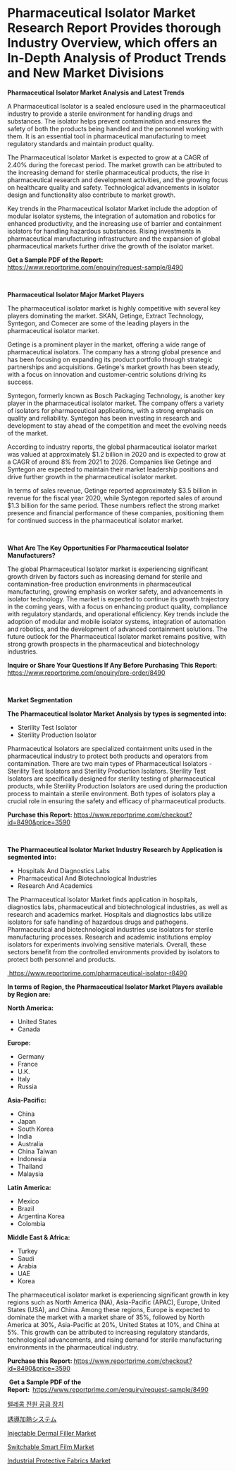 <p><h1>Pharmaceutical Isolator Market Research Report Provides thorough Industry Overview, which offers an In-Depth Analysis of Product Trends and New Market Divisions</h1></p><p><strong>Pharmaceutical Isolator Market Analysis and Latest Trends</strong></p>
<p><p>A Pharmaceutical Isolator is a sealed enclosure used in the pharmaceutical industry to provide a sterile environment for handling drugs and substances. The isolator helps prevent contamination and ensures the safety of both the products being handled and the personnel working with them. It is an essential tool in pharmaceutical manufacturing to meet regulatory standards and maintain product quality.</p><p>The Pharmaceutical Isolator Market is expected to grow at a CAGR of 2.40% during the forecast period. The market growth can be attributed to the increasing demand for sterile pharmaceutical products, the rise in pharmaceutical research and development activities, and the growing focus on healthcare quality and safety. Technological advancements in isolator design and functionality also contribute to market growth.</p><p>Key trends in the Pharmaceutical Isolator Market include the adoption of modular isolator systems, the integration of automation and robotics for enhanced productivity, and the increasing use of barrier and containment isolators for handling hazardous substances. Rising investments in pharmaceutical manufacturing infrastructure and the expansion of global pharmaceutical markets further drive the growth of the isolator market.</p></p>
<p><strong>Get a Sample PDF of the Report:&nbsp;</strong> <a href="https://www.reportprime.com/enquiry/request-sample/8490">https://www.reportprime.com/enquiry/request-sample/8490</a></p>
<p>&nbsp;</p>
<p><strong>Pharmaceutical Isolator Major Market Players</strong></p>
<p><p>The pharmaceutical isolator market is highly competitive with several key players dominating the market. SKAN, Getinge, Extract Technology, Syntegon, and Comecer are some of the leading players in the pharmaceutical isolator market.</p><p>Getinge is a prominent player in the market, offering a wide range of pharmaceutical isolators. The company has a strong global presence and has been focusing on expanding its product portfolio through strategic partnerships and acquisitions. Getinge's market growth has been steady, with a focus on innovation and customer-centric solutions driving its success.</p><p>Syntegon, formerly known as Bosch Packaging Technology, is another key player in the pharmaceutical isolator market. The company offers a variety of isolators for pharmaceutical applications, with a strong emphasis on quality and reliability. Syntegon has been investing in research and development to stay ahead of the competition and meet the evolving needs of the market.</p><p>According to industry reports, the global pharmaceutical isolator market was valued at approximately $1.2 billion in 2020 and is expected to grow at a CAGR of around 8% from 2021 to 2026. Companies like Getinge and Syntegon are expected to maintain their market leadership positions and drive further growth in the pharmaceutical isolator market.</p><p>In terms of sales revenue, Getinge reported approximately $3.5 billion in revenue for the fiscal year 2020, while Syntegon reported sales of around $1.3 billion for the same period. These numbers reflect the strong market presence and financial performance of these companies, positioning them for continued success in the pharmaceutical isolator market.</p></p>
<p>&nbsp;</p>
<p><strong>What Are The Key Opportunities For Pharmaceutical Isolator Manufacturers?</strong></p>
<p><p>The global Pharmaceutical Isolator market is experiencing significant growth driven by factors such as increasing demand for sterile and contamination-free production environments in pharmaceutical manufacturing, growing emphasis on worker safety, and advancements in isolator technology. The market is expected to continue its growth trajectory in the coming years, with a focus on enhancing product quality, compliance with regulatory standards, and operational efficiency. Key trends include the adoption of modular and mobile isolator systems, integration of automation and robotics, and the development of advanced containment solutions. The future outlook for the Pharmaceutical Isolator market remains positive, with strong growth prospects in the pharmaceutical and biotechnology industries.</p></p>
<p><strong>Inquire or Share Your Questions If Any Before Purchasing This Report:</strong> <a href="https://www.reportprime.com/enquiry/pre-order/8490">https://www.reportprime.com/enquiry/pre-order/8490</a></p>
<p>&nbsp;</p>
<p><strong>Market Segmentation</strong></p>
<p><strong>The Pharmaceutical Isolator Market Analysis by types is segmented into:</strong></p>
<p><ul><li>Sterility Test Isolator</li><li>Sterility Production Isolator</li></ul></p>
<p><p>Pharmaceutical Isolators are specialized containment units used in the pharmaceutical industry to protect both products and operators from contamination. There are two main types of Pharmaceutical Isolators - Sterility Test Isolators and Sterility Production Isolators. Sterility Test Isolators are specifically designed for sterility testing of pharmaceutical products, while Sterility Production Isolators are used during the production process to maintain a sterile environment. Both types of isolators play a crucial role in ensuring the safety and efficacy of pharmaceutical products.</p></p>
<p><strong>Purchase this Report:&nbsp;</strong><a href="https://www.reportprime.com/checkout?id=8490&price=3590">https://www.reportprime.com/checkout?id=8490&price=3590</a></p>
<p>&nbsp;</p>
<p><strong>The Pharmaceutical Isolator Market Industry Research by Application is segmented into:</strong></p>
<p><ul><li>Hospitals And Diagnostics Labs</li><li>Pharmaceutical And Biotechnological Industries</li><li>Research And Academics</li></ul></p>
<p><p>The Pharmaceutical Isolator Market finds application in hospitals, diagnostics labs, pharmaceutical and biotechnological industries, as well as research and academics market. Hospitals and diagnostics labs utilize isolators for safe handling of hazardous drugs and pathogens. Pharmaceutical and biotechnological industries use isolators for sterile manufacturing processes. Research and academic institutions employ isolators for experiments involving sensitive materials. Overall, these sectors benefit from the controlled environments provided by isolators to protect both personnel and products.</p></p>
<p><a href="https://www.reportprime.com/pharmaceutical-isolator-r8490">&nbsp;https://www.reportprime.com/pharmaceutical-isolator-r8490</a></p>
<p><strong>In terms of Region, the Pharmaceutical Isolator Market Players available by Region are:</strong></p>
<p>
    <p> <strong> North America: </strong>
        <ul>
            <li>United States</li>
            <li>Canada</li>
        </ul>
        </p> 
    <p> <strong> Europe: </strong>
        <ul>
            <li>Germany</li>
            <li>France</li>
            <li>U.K.</li>
            <li>Italy</li>
            <li>Russia</li>
        </ul>
        </p> 
    <p> <strong> Asia-Pacific: </strong>
        <ul>
            <li>China</li>
            <li>Japan</li>
            <li>South Korea</li>
            <li>India</li>
            <li>Australia</li>
            <li>China Taiwan</li>
            <li>Indonesia</li>
            <li>Thailand</li>
            <li>Malaysia</li>
        </ul>
        </p> 
    <p> <strong> Latin America: </strong>
        <ul>
            <li>Mexico</li>
            <li>Brazil</li>
            <li>Argentina Korea</li>
            <li>Colombia</li>
        </ul>
        </p> 
    <p> <strong> Middle East & Africa: </strong>
        <ul>
            <li>Turkey</li>
            <li>Saudi</li>
            <li>Arabia</li>
            <li>UAE</li>
            <li>Korea</li>
        </ul>
    </p>
    </p>
<p><p>The pharmaceutical isolator market is experiencing significant growth in key regions such as North America (NA), Asia-Pacific (APAC), Europe, United States (USA), and China. Among these regions, Europe is expected to dominate the market with a market share of 35%, followed by North America at 30%, Asia-Pacific at 20%, United States at 10%, and China at 5%. This growth can be attributed to increasing regulatory standards, technological advancements, and rising demand for sterile manufacturing environments in the pharmaceutical industry.</p></p>
<p><strong>Purchase this Report: </strong><a href="https://www.reportprime.com/checkout?id=8490&price=3590">https://www.reportprime.com/checkout?id=8490&price=3590</a></p>
<p>&nbsp;<strong>Get a Sample PDF of the Report:&nbsp;&nbsp;</strong><a href="https://www.reportprime.com/enquiry/request-sample/8490">https://www.reportprime.com/enquiry/request-sample/8490</a></p>
<p><strong></strong></p>
<p><p><a href="https://github.com/lzuwsfreyoq70/Market-Research-Report-List-1/blob/main/439667720987.md">텔레콤 전원 공급 장치</a></p><p><a href="https://github.com/vtbvgl20191192/Market-Research-Report-List-1/blob/main/919395422916.md">誘導加熱システム</a></p><p><a href="https://github.com/elizabethdagraca/Market-Research-Report-List-2/blob/main/injectable-dermal-filler-market.md">Injectable Dermal Filler Market</a></p><p><a href="https://issuu.com/reportprime-2/docs/switchable-smart-film-market-size-2030.pptx">Switchable Smart Film Market</a></p><p><a href="https://issuu.com/reportprime-2/docs/industrial-protective-fabrics-market-size-2030.ppt">Industrial Protective Fabrics Market</a></p></p>